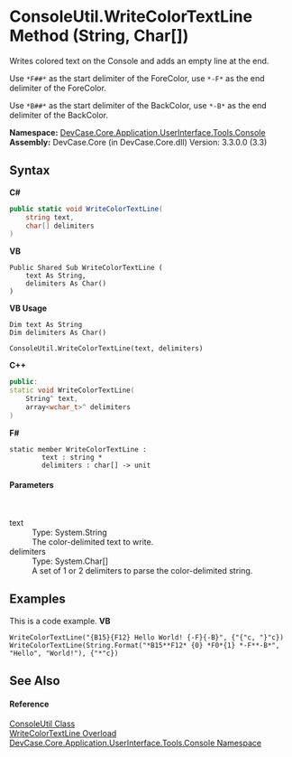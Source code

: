# ConsoleUtil.WriteColorTextLine Method (String, Char[])
 

Writes colored text on the Console and adds an empty line at the end. 

 Use `*F##*` as the start delimiter of the ForeColor, use `*-F*` as the end delimiter of the ForeColor. 

 Use `*B##*` as the start delimiter of the BackColor, use `*-B*` as the end delimiter of the BackColor.

**Namespace:**&nbsp;<a href="N_DevCase_Core_Application_UserInterface_Tools_Console">DevCase.Core.Application.UserInterface.Tools.Console</a><br />**Assembly:**&nbsp;DevCase.Core (in DevCase.Core.dll) Version: 3.3.0.0 (3.3)

## Syntax

**C#**<br />
``` C#
public static void WriteColorTextLine(
	string text,
	char[] delimiters
)
```

**VB**<br />
``` VB
Public Shared Sub WriteColorTextLine ( 
	text As String,
	delimiters As Char()
)
```

**VB Usage**<br />
``` VB Usage
Dim text As String
Dim delimiters As Char()

ConsoleUtil.WriteColorTextLine(text, delimiters)
```

**C++**<br />
``` C++
public:
static void WriteColorTextLine(
	String^ text, 
	array<wchar_t>^ delimiters
)
```

**F#**<br />
``` F#
static member WriteColorTextLine : 
        text : string * 
        delimiters : char[] -> unit 

```


#### Parameters
&nbsp;<dl><dt>text</dt><dd>Type: System.String<br />The color-delimited text to write.</dd><dt>delimiters</dt><dd>Type: System.Char[]<br />A set of 1 or 2 delimiters to parse the color-delimited string.</dd></dl>

## Examples
This is a code example. 
**VB**<br />
``` VB
WriteColorTextLine("{B15}{F12} Hello World! {-F}{-B}", {"{"c, "}"c})
WriteColorTextLine(String.Format("*B15**F12* {0} *F0*{1} *-F**-B*", "Hello", "World!"), {"*"c})
```


## See Also


#### Reference
<a href="T_DevCase_Core_Application_UserInterface_Tools_Console_ConsoleUtil">ConsoleUtil Class</a><br /><a href="Overload_DevCase_Core_Application_UserInterface_Tools_Console_ConsoleUtil_WriteColorTextLine">WriteColorTextLine Overload</a><br /><a href="N_DevCase_Core_Application_UserInterface_Tools_Console">DevCase.Core.Application.UserInterface.Tools.Console Namespace</a><br />